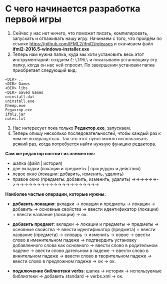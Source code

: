 # С чего начинается разработка первой игры

1. Сейчас у нас нет ничего, что поможет писать, компилировать, запускать и отлаживать нашу игру. 
Начинаем с того, что пройдём по ссылке https://github.com/IFML2/ifml2/releases и скачиваем файл **ifml2-2016.5-windows-installer.exe**
2. Теперь нам нужна папка, куда мы хоти установить весь этот инструментарий: 
cоздаем ```E:\IFML\``` и показываем установщику эту папку, когда он нас ней спросит.
По завершении установки папка приобретает следующий вид:

```
<DIR> ..
<DIR> Games
<DIR> libs
<DIR> Saved Games
uninstall.dat
uninstall.exe
Плеер.exe
Редактор.exe
ifml2.jar
notes.txt
```

3. Нас интересует пока только **Редактор.exe**, запускаем.
4. Теперь опишу несколько последовательностей, чтобы каждый раз к ним не возвращаться. Так что этот пункт можно использовать всякий раз, когда потребуется найти нужную функцию редактора. 

**Сам же редактор состоит из элементов:**
* шапка (файл | история)
* две вкладки (локации и предметы | процедуры и действия)
* левое окно (локации: добавить, изменить, удалить)
* правое окно (предметы: добавить, изменить, удалить) ->->->->->->->->->->->->->->->->->->->->->->->->->->->

**Наиболее частые операции, которые нужны:**
* **добавить локацию**: вкладки -> локации и предметы -> локации -> добавить -> основные свойства -> ввести идентификатор (локации) + ввести название (локации) -> ок.

* **добавить предмет**: вкладки -> локации и предметы -> предметы -> основные свойства -> ввести идентификатор (предмета) + ввести название (предмета) -> словарь -> изменить -> новое -> ввести слово в именительном падеже -> подтвердить установку добавленного слова как основного ->  ввести слово в родительном падеже -> ввести слово дательном в падеже -> ввести слово в винительном падеже -> ввести слово в творительном падеже -> ввести слово в предложном падеже -> ок -> ок.
* **подключение библиотеки verbs**: шапка -> история -> используемые библиотеки -> добавить standard -> verbs.xml -> ок.

